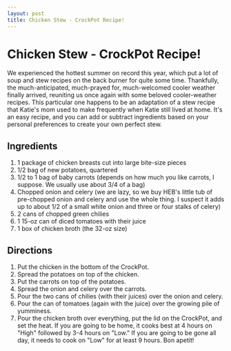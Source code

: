 ```yaml
---
layout: post
title: Chicken Stew - CrockPot Recipe!
---
```


# Chicken Stew - CrockPot Recipe!
We experienced the hottest summer on record this year, which put a lot of soup and stew recipes on the back burner for quite some
time. Thankfully, the much-anticipated, much-prayed for, much-welcomed cooler weather finally arrived, reuniting us once again 
with some beloved cooler-weather recipes. This particular one happens to be an adaptation of a stew recipe that Katie's mom used to make
frequently when Katie still lived at home. It's an easy recipe, and you can add or subtract ingredients based on your personal
preferences to create your own perfect stew. 

## Ingredients
1. 1 package of chicken breasts cut into large bite-size pieces
1. 1/2 bag of new potatoes, quartered
1. 1/2 to 1 bag of baby carrots (depends on how much you like carrots, I suppose. We usually use about 3/4 of a bag)
1. Chopped onion and celery (we are lazy, so we buy HEB's little tub of pre-chopped onion and celery and use the whole thing. I suspect
it adds up to about 1/2 of a small white onion and three or four stalks of celery)
1. 2 cans of chopped green chilies 
1. 1 15-oz can of diced tomatoes with their juice
1. 1 box of chicken broth (the 32-oz size)

## Directions
1. Put the chicken in the bottom of the CrockPot.
1. Spread the potatoes on top of the chicken.
1. Put the carrots on top of the potatoes.
1. Spread the onion and celery over the carrots.
1. Pour the two cans of chilies (with their juices) over the onion and celery.
1. Pour the can of tomatoes (again with the juice) over the growing pile of yumminess.
1. Pour the chicken broth over everything, put the lid on the CrockPot, and set the heat. If you are going to be home, it cooks
best at 4 hours on "High" followed by 3-4 hours on "Low." If you are going to be gone all day, it needs to cook on "Low" for at least 
9 hours. Bon apetit!
